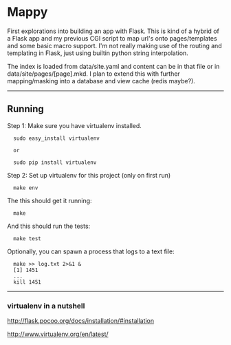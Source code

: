 # Mappy

First explorations into building an app with Flask. This is kind of a
hybrid of a Flask app and my previous CGI script to map url's onto
pages/templates and some basic macro support. I'm not really making use
of the routing and templating in Flask, just using builtin python string
interpolation.

The index is loaded from data/site.yaml and content can be in that file
or in data/site/pages/[page].mkd. I plan to extend this with further
mapping/masking into a database and view cache (redis maybe?).

--------
## Running

Step 1: Make sure you have virtualenv installed.

      sudo easy_install virtualenv
      
      or
      
      sudo pip install virtualenv

Step 2: Set up virtualenv for this project (only on first run)

      make env

The this should get it running:

      make

And this should run the tests:

      make test

Optionally, you can spawn a process that logs to a text file:

      make >> log.txt 2>&1 &
      [1] 1451
      ...
      kill 1451

--------

### virtualenv in a nutshell

http://flask.pocoo.org/docs/installation/#installation

http://www.virtualenv.org/en/latest/

